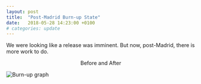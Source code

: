 ```yaml
---
layout: post
title:  "Post-Madrid Burn-up State"
date:   2018-05-28 14:23:00 +0100
# categories: update
---
```


We were looking like a release was imminent. But now, post-Madrid, there is more work to do.

<center>Before and After</center>

![Burn-up graph]({{"../../../images/2018-05-burn-up-side-by-side.png"}})

